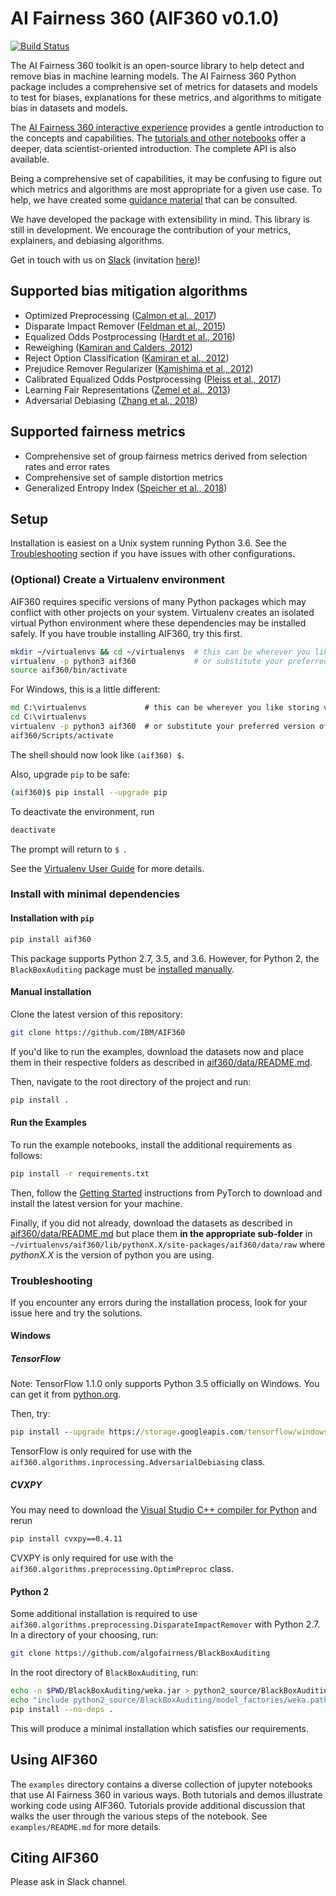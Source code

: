 # AI Fairness 360 (AIF360 v0.1.0)

[![Build Status](https://travis-ci.com/IBM/AIF360.svg?branch=master)](https://travis-ci.com/IBM/AIF360)

The AI Fairness 360 toolkit is an open-source library to help detect and remove bias in machine learning models. The AI Fairness 360 Python package includes a comprehensive set of metrics for datasets and models to test for biases, explanations for these metrics, and algorithms to mitigate bias in datasets and models.

The [AI Fairness 360 interactive experience](http://aif360.mybluemix.net/data) provides a gentle introduction to the concepts and capabilities. The [tutorials and other notebooks](./examples) offer a deeper, data scientist-oriented introduction. The complete API is also available.

Being a comprehensive set of capabilities, it may be confusing to figure out which metrics and algorithms are most appropriate for a given use case. To help, we have created some [guidance material](http://aif360.mybluemix.net/resources#guidance) that can be consulted.

We have developed the package with extensibility in mind. This library is still in development. We encourage the contribution of your metrics, explainers, and debiasing algorithms.

Get in touch with us on [Slack](https://aif360.slack.com) (invitation [here](https://join.slack.com/t/aif360/shared_invite/enQtNDI5Nzg2NTk0MTMyLTU4N2UwODVmMTYxZWMwZmEzZmZkODdjMTk5NWUwZDNhNDhlMzNkZDNhOTYwZDNlODc1MTdjYzY5OTU2OWQ1ZmY))!


## Supported bias mitigation algorithms

* Optimized Preprocessing ([Calmon et al., 2017](http://papers.nips.cc/paper/6988-optimized-pre-processing-for-discrimination-prevention))
* Disparate Impact Remover ([Feldman et al., 2015](https://doi.org/10.1145/2783258.2783311))
* Equalized Odds Postprocessing ([Hardt et al., 2016](https://papers.nips.cc/paper/6374-equality-of-opportunity-in-supervised-learning))
* Reweighing ([Kamiran and Calders, 2012](http://doi.org/10.1007/s10115-011-0463-8))
* Reject Option Classification ([Kamiran et al., 2012](https://doi.org/10.1109/ICDM.2012.45))
* Prejudice Remover Regularizer ([Kamishima et al., 2012](https://rd.springer.com/chapter/10.1007/978-3-642-33486-3_3))
* Calibrated Equalized Odds Postprocessing ([Pleiss et al., 2017](https://papers.nips.cc/paper/7151-on-fairness-and-calibration))
* Learning Fair Representations ([Zemel et al., 2013](http://proceedings.mlr.press/v28/zemel13.html))
* Adversarial Debiasing ([Zhang et al., 2018](http://www.aies-conference.com/wp-content/papers/main/AIES_2018_paper_162.pdf))

## Supported fairness metrics

* Comprehensive set of group fairness metrics derived from selection rates and error rates
* Comprehensive set of sample distortion metrics
* Generalized Entropy Index ([Speicher et al., 2018](https://doi.org/10.1145/3219819.3220046))


## Setup

Installation is easiest on a Unix system running Python 3.6. See the [Troubleshooting](#troubleshooting) section if you have issues with other configurations.

### (Optional) Create a Virtualenv environment

AIF360 requires specific versions of many Python packages which may conflict with other projects on your system. Virtualenv creates an isolated virtual Python environment where these dependencies may be installed safely. If you have trouble installing AIF360, try this first.

```bash
mkdir ~/virtualenvs && cd ~/virtualenvs  # this can be wherever you like storing virtualenvs
virtualenv -p python3 aif360             # or substitute your preferred version of Python
source aif360/bin/activate
```

For Windows, this is a little different:

```bat
md C:\virtualenvs             # this can be wherever you like storing virtualenvs
cd C:\virtualenvs
virtualenv -p python3 aif360  # or substitute your preferred version of Python
aif360/Scripts/activate
```

The shell should now look like `(aif360) $`.

Also, upgrade `pip` to be safe:

```bash
(aif360)$ pip install --upgrade pip
```

To deactivate the environment, run

```bash
deactivate
```

The prompt will return to `$ `.

See the [Virtualenv User Guide](https://virtualenv.pypa.io/en/stable/userguide/) for more details.

### Install with minimal dependencies

#### Installation with `pip`

```bash
pip install aif360
```

This package supports Python 2.7, 3.5, and 3.6. However, for Python 2, the `BlackBoxAuditing` package must be [installed manually](#python-2).

#### Manual installation

Clone the latest version of this repository:

```bash
git clone https://github.com/IBM/AIF360
```

If you'd like to run the examples, download the datasets now and place them in their respective folders as described in [aif360/data/README.md](aif360/data/README.md).

Then, navigate to the root directory of the project and run:

```bash
pip install .
```

#### Run the Examples

To run the example notebooks, install the additional requirements as follows:

```bash
pip install -r requirements.txt
```

Then, follow the [Getting Started](https://pytorch.org) instructions from PyTorch to download and install the latest version for your machine.

Finally, if you did not already, download the datasets as described in [aif360/data/README.md](aif360/data/README.md) but place them **in the appropriate sub-folder** in `~/virtualenvs/aif360/lib/pythonX.X/site-packages/aif360/data/raw` where *pythonX.X* is the version of python you are using.

### Troubleshooting

If you encounter any errors during the installation process, look for your issue here and try the solutions.

#### Windows

##### TensorFlow

Note: TensorFlow 1.1.0 only supports Python 3.5 officially on Windows. You can get it from [python.org](https://www.python.org/downloads/release/python-352/).

Then, try:

```bat
pip install --upgrade https://storage.googleapis.com/tensorflow/windows/cpu/tensorflow-1.1.0-cp35-cp35m-win_amd64.whl
```

TensorFlow is only required for use with the `aif360.algorithms.inprocessing.AdversarialDebiasing` class.

##### CVXPY

You may need to download the [Visual Studio C++ compiler for Python](https://www.microsoft.com/en-us/download/details.aspx?id=44266) and rerun

```bat
pip install cvxpy==0.4.11
```

CVXPY is only required for use with the `aif360.algorithms.preprocessing.OptimPreproc` class.

#### Python 2

Some additional installation is required to use `aif360.algorithms.preprocessing.DisparateImpactRemover` with Python 2.7. In a directory of your choosing, run:

```bash
git clone https://github.com/algofairness/BlackBoxAuditing
```

In the root directory of `BlackBoxAuditing`, run:

```bash
echo -n $PWD/BlackBoxAuditing/weka.jar > python2_source/BlackBoxAuditing/model_factories/weka.path
echo "include python2_source/BlackBoxAuditing/model_factories/weka.path" >> MANIFEST.in
pip install --no-deps .
```

This will produce a minimal installation which satisfies our requirements.

## Using AIF360

The `examples` directory contains a diverse collection of jupyter notebooks that use AI Fairness 360 in various ways.
Both tutorials and demos illustrate working code using AIF360. Tutorials provide additional discussion that walks the
user through the various steps of the notebook. See `examples/README.md` for more details.

## Citing AIF360

   Please ask in Slack channel.
